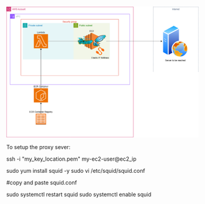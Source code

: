 ![Architecture](arc.png)

To setup the proxy sever:

ssh -i "my_key_location.pem" my-ec2-user@ec2_ip

sudo yum install squid -y
sudo vi /etc/squid/squid.conf

#copy and paste squid.conf

sudo systemctl restart squid
sudo systemctl enable squid
